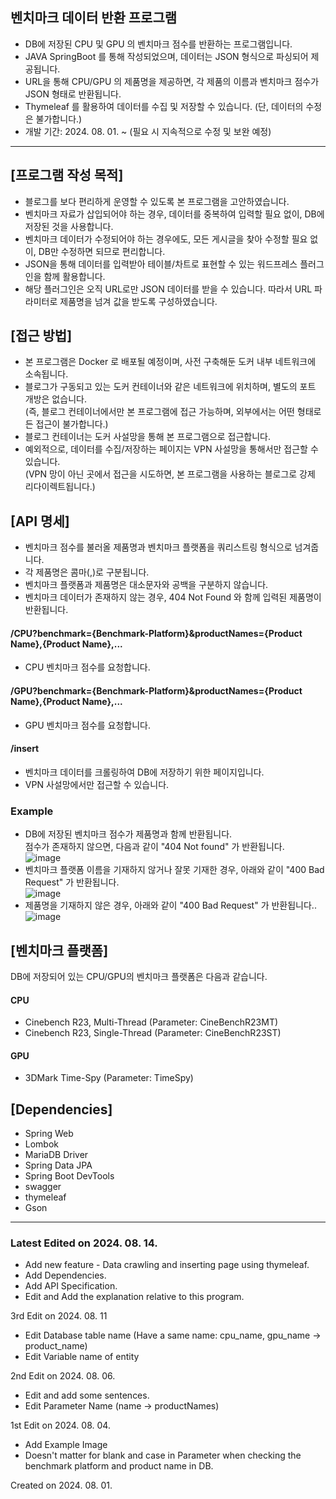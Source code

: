 ## 벤치마크 데이터 반환 프로그램

* DB에 저장된 CPU 및 GPU 의 벤치마크 점수를 반환하는 프로그램입니다.
* JAVA SpringBoot 를 통해 작성되었으며, 데이터는 JSON 형식으로 파싱되어 제공됩니다.
* URL을 통해 CPU/GPU 의 제품명을 제공하면, 각 제품의 이름과 벤치마크 점수가 JSON 형태로 반환됩니다.
* Thymeleaf 를 활용하여 데이터를 수집 및 저장할 수 있습니다. (단, 데이터의 수정은 불가합니다.)
* 개발 기간: 2024. 08. 01. ~ (필요 시 지속적으로 수정 및 보완 예정)
---
## [프로그램 작성 목적]
* 블로그를 보다 편리하게 운영할 수 있도록 본 프로그램을 고안하였습니다.
* 벤치마크 자료가 삽입되어야 하는 경우, 데이터를 중복하여 입력할 필요 없이, DB에 저장된 것을 사용합니다.
* 벤치마크 데이터가 수정되어야 하는 경우에도, 모든 게시글을 찾아 수정할 필요 없이, DB만 수정하면 되므로 편리합니다.
* JSON을 통해 데이터를 입력받아 테이블/차트로 표현할 수 있는 워드프레스 플러그인을 함께 활용합니다.
* 해당 플러그인은 오직 URL로만 JSON 데이터를 받을 수 있습니다. 따라서 URL 파라미터로 제품명을 넘겨 값을 받도록 구성하였습니다.

## [접근 방법]
* 본 프로그램은 Docker 로 배포될 예정이며, 사전 구축해둔 도커 내부 네트워크에 소속됩니다.
* 블로그가 구동되고 있는 도커 컨테이너와 같은 네트워크에 위치하며, 별도의 포트 개방은 없습니다.<br>
  (즉, 블로그 컨테이너에서만 본 프로그램에 접근 가능하며, 외부에서는 어떤 형태로든 접근이 불가합니다.)
* 블로그 컨테이너는 도커 사설망을 통해 본 프로그램으로 접근합니다.
* 예외적으로, 데이터를 수집/저장하는 페이지는 VPN 사설망을 통해서만 접근할 수 있습니다.<br>
  (VPN 망이 아닌 곳에서 접근을 시도하면, 본 프로그램을 사용하는 블로그로 강제 리다이렉트됩니다.)

## [API 명세]
* 벤치마크 점수를 불러올 제품명과 벤치마크 플랫폼을 쿼리스트링 형식으로 넘겨줍니다.
* 각 제품명은 콤마(,)로 구분됩니다.
* 벤치마크 플랫폼과 제품명은 대소문자와 공백을 구분하지 않습니다.
* 벤치마크 데이터가 존재하지 않는 경우, 404 Not Found 와 함께 입력된 제품명이 반환됩니다.
#### /CPU?benchmark={Benchmark-Platform}&productNames={Product Name},{Product Name},...
* CPU 벤치마크 점수를 요청합니다.

#### /GPU?benchmark={Benchmark-Platform}&productNames={Product Name},{Product Name},...
* GPU 벤치마크 점수를 요청합니다.

#### /insert
* 벤치마크 데이터를 크롤링하여 DB에 저장하기 위한 페이지입니다.
* VPN 사설망에서만 접근할 수 있습니다.

### Example
* DB에 저장된 벤치마크 점수가 제품명과 함께 반환됩니다.<br>점수가 존재하지 않으면, 다음과 같이 "404 Not found" 가 반환됩니다.<br>
![image](https://github.com/user-attachments/assets/cdadb073-261f-4c06-8c48-9bae6364aa9d)
* 벤치마크 플랫폼 이름을 기재하지 않거나 잘못 기재한 경우, 아래와 같이 "400 Bad Request" 가 반환됩니다.<br>
![image](https://github.com/user-attachments/assets/e62bac97-6fd4-434e-af09-f96a964206a8)
* 제품명을 기재하지 않은 경우, 아래와 같이 "400 Bad Request" 가 반환됩니다..<br>
![image](https://github.com/user-attachments/assets/cb8e7cd1-46ee-4bba-94d5-76cdbd89464d)

## [벤치마크 플랫폼]
DB에 저장되어 있는 CPU/GPU의 벤치마크 플랫폼은 다음과 같습니다.
#### CPU
* Cinebench R23, Multi-Thread (Parameter: CineBenchR23MT)
* Cinebench R23, Single-Thread (Parameter: CineBenchR23ST)

#### GPU
* 3DMark Time-Spy (Parameter: TimeSpy)

## [Dependencies]
* Spring Web
* Lombok
* MariaDB Driver
* Spring Data JPA
* Spring Boot DevTools
* swagger
* thymeleaf
* Gson

---
### Latest Edited on 2024. 08. 14.<br>
* Add new feature - Data crawling and inserting page using thymeleaf.
* Add Dependencies.
* Add API Specification.
* Edit and Add the explanation relative to this program.

3rd Edit on 2024. 08. 11
* Edit Database table name (Have a same name: cpu_name, gpu_name -> product_name)
* Edit Variable name of entity

2nd Edit on 2024. 08. 06.
* Edit and add some sentences.
* Edit Parameter Name (name -> productNames)

1st Edit on 2024. 08. 04.
* Add Example Image
* Doesn't matter for blank and case in Parameter when checking the benchmark platform and product name in DB.

Created on 2024. 08. 01.
